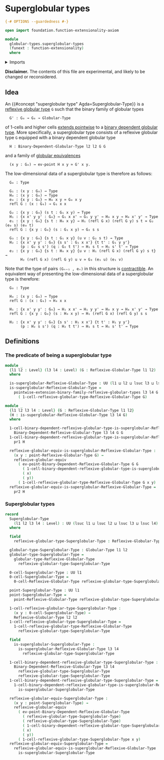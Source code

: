 # Superglobular types

```agda
{-# OPTIONS --guardedness #-}

open import foundation.function-extensionality-axiom

module
  globular-types.superglobular-types
  (funext : function-extensionality)
  where
```

<details><summary>Imports</summary>

```agda
open import foundation.dependent-pair-types
open import foundation.universe-levels

open import globular-types.binary-dependent-reflexive-globular-types funext
open import globular-types.globular-types
open import globular-types.points-reflexive-globular-types funext
open import globular-types.pointwise-extensions-binary-families-reflexive-globular-types funext
open import globular-types.reflexive-globular-equivalences funext
open import globular-types.reflexive-globular-types funext
```

</details>

**Disclaimer.** The contents of this file are experimental, and likely to be
changed or reconsidered.

## Idea

An {{#concept "superglobular type" Agda=Superglobular-Type}} is a
[reflexive globular type](globular-types.reflexive-globular-types.md) `G` such
that the binary family of globular types

```text
  G' : G₀ → G₀ → Globular-Type
```

of 1-cells and higher cells
[extends pointwise](globular-types.pointwise-extensions-binary-families-globular-types.md)
to a
[binary dependent globular type](globular-types.binary-dependent-globular-types.md).
More specifically, a superglobular type consists of a reflexive globular type
`G` equipped with a binary dependent globular type

```text
  H : Binary-Dependent-Globular-Type l2 l2 G G
```

and a family of [globular equivalences](globular-types.globular-equivalences.md)

```text
  (x y : G₀) → ev-point H x y ≃ G' x y.
```

The low-dimensional data of a superglobular type is therefore as follows:

```text
  G₀ : Type

  G₁ : (x y : G₀) → Type
  H₀ : (x y : G₀) → Type
  e₀ : {x y : G₀} → H₀ x y ≃ G₀ x y
  refl G : (x : G₀) → G₁ x x

  G₂ : {x y : G₀} (s t : G₁ x y) → Type
  H₁ : {x x' y y' : G₀} → G₁ x x' → G₁ y y' → H₀ x y → H₀ x' y' → Type
  e₁ : {x y : G₀} {s t : H₀ x y} → H₁ (refl G x) (refl G y) s t ≃ G₂ (e₀ s) (e₀ t)
  refl G : {x y : G₀} (s : G₁ x y) → G₂ s s

  G₃ : {x y : G₀} {s t : G₁ x y} (u v : G₂ s t) → Type
  H₂ : {x x' y y' : G₀} {s s' : G₁ x x'} {t t' : G₁ y y'}
       (p : G₂ s s') (q : G₂ t t') → H₁ s t → H₁ s' t' → Type
  e₂ : {x y : G₀} {s t : H₀ x y} {u v : H₁ (refl G x) (refl G y) s t} →
       H₂ (refl G x) (refl G y) u v ≃ G₃ (e₁ u) (e₁ v)
```

Note that the type of pairs `(Gₙ₊₁ , eₙ)` in this structure is
[contractible](foundation-core.contractible-types.md). An equivalent way of
presenting the low-dimensional data of a superglobular type is therefore:

```text
  G₀ : Type

  H₀ : (x y : G₀) → Type
  refl G : (x : G₀) → H₀ x x

  H₁ : {x x' y y' : G₀} → H₁ x x' → H₁ y y' → H₀ x y → H₀ x' y' → Type
  refl G : {x y : G₀} (s : H₀ x y) → H₁ (refl G x) (refl G y) s s

  H₂ : {x x' y y' : G₀} {s s' : H₁ x x'} {t t' : H₁ y y'}
       (p : H₂ s s') (q : H₂ t t') → H₁ s t → H₁ s' t' → Type
```

## Definitions

### The predicate of being a superglobular type

```agda
module _
  {l1 l2 : Level} (l3 l4 : Level) (G : Reflexive-Globular-Type l1 l2)
  where

  is-superglobular-Reflexive-Globular-Type : UU (l1 ⊔ l2 ⊔ lsuc l3 ⊔ lsuc l4)
  is-superglobular-Reflexive-Globular-Type =
    pointwise-extension-binary-family-reflexive-globular-types l3 l4 G G
      ( 1-cell-reflexive-globular-type-Reflexive-Globular-Type G)

module _
  {l1 l2 l3 l4 : Level} {G : Reflexive-Globular-Type l1 l2}
  (H : is-superglobular-Reflexive-Globular-Type l3 l4 G)
  where

  1-cell-binary-dependent-reflexive-globular-type-is-superglobular-Reflexive-Globular-Type :
    Binary-Dependent-Reflexive-Globular-Type l3 l4 G G
  1-cell-binary-dependent-reflexive-globular-type-is-superglobular-Reflexive-Globular-Type =
    pr1 H

  reflexive-globular-equiv-is-superglobular-Reflexive-Globular-Type :
    (x y : point-Reflexive-Globular-Type G) →
    reflexive-globular-equiv
      ( ev-point-Binary-Dependent-Reflexive-Globular-Type G G
        ( 1-cell-binary-dependent-reflexive-globular-type-is-superglobular-Reflexive-Globular-Type)
        ( x)
        ( y))
      ( 1-cell-reflexive-globular-type-Reflexive-Globular-Type G x y)
  reflexive-globular-equiv-is-superglobular-Reflexive-Globular-Type =
    pr2 H
```

### Superglobular types

```agda
record
  Superglobular-Type
    (l1 l2 l3 l4 : Level) : UU (lsuc l1 ⊔ lsuc l2 ⊔ lsuc l3 ⊔ lsuc l4)
  where

  field
    reflexive-globular-type-Superglobular-Type : Reflexive-Globular-Type l1 l2

  globular-type-Superglobular-Type : Globular-Type l1 l2
  globular-type-Superglobular-Type =
    globular-type-Reflexive-Globular-Type
      reflexive-globular-type-Superglobular-Type

  0-cell-Superglobular-Type : UU l1
  0-cell-Superglobular-Type =
    0-cell-Reflexive-Globular-Type reflexive-globular-type-Superglobular-Type

  point-Superglobular-Type : UU l1
  point-Superglobular-Type =
    point-Reflexive-Globular-Type reflexive-globular-type-Superglobular-Type

  1-cell-reflexive-globular-type-Superglobular-Type :
    (x y : 0-cell-Superglobular-Type) →
    Reflexive-Globular-Type l2 l2
  1-cell-reflexive-globular-type-Superglobular-Type =
    1-cell-reflexive-globular-type-Reflexive-Globular-Type
      reflexive-globular-type-Superglobular-Type

  field
    is-superglobular-Superglobular-Type :
      is-superglobular-Reflexive-Globular-Type l3 l4
        reflexive-globular-type-Superglobular-Type

  1-cell-binary-dependent-reflexive-globular-type-Superglobular-Type :
    Binary-Dependent-Reflexive-Globular-Type l3 l4
      reflexive-globular-type-Superglobular-Type
      reflexive-globular-type-Superglobular-Type
  1-cell-binary-dependent-reflexive-globular-type-Superglobular-Type =
    1-cell-binary-dependent-reflexive-globular-type-is-superglobular-Reflexive-Globular-Type
      is-superglobular-Superglobular-Type

  reflexive-globular-equiv-Superglobular-Type :
    (x y : point-Superglobular-Type) →
    reflexive-globular-equiv
      ( ev-point-Binary-Dependent-Reflexive-Globular-Type
        ( reflexive-globular-type-Superglobular-Type)
        ( reflexive-globular-type-Superglobular-Type)
        ( 1-cell-binary-dependent-reflexive-globular-type-Superglobular-Type)
        ( x)
        ( y))
      ( 1-cell-reflexive-globular-type-Superglobular-Type x y)
  reflexive-globular-equiv-Superglobular-Type =
    reflexive-globular-equiv-is-superglobular-Reflexive-Globular-Type
      is-superglobular-Superglobular-Type
```
